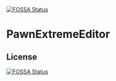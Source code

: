 [![FOSSA Status](https://app.fossa.io/api/projects/git%2Bgithub.com%2FMrSalimoc%2FPawnExtremeEditor.svg?type=shield)](https://app.fossa.io/projects/git%2Bgithub.com%2FMrSalimoc%2FPawnExtremeEditor?ref=badge_shield)

# PawnExtremeEditor

## License
[![FOSSA Status](https://app.fossa.io/api/projects/git%2Bgithub.com%2FMrSalimoc%2FPawnExtremeEditor.svg?type=large)](https://app.fossa.io/projects/git%2Bgithub.com%2FMrSalimoc%2FPawnExtremeEditor?ref=badge_large)